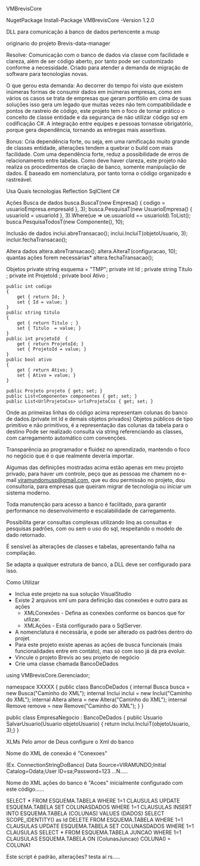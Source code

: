 VMBrevisCore

NugetPackage
Install-Package VMBrevisCore -Version 1.2.0

DLL para comunicação á banco de dados pertencente a musp

originario do projeto Brevis-data-manager

Resolve:
Comunicação com o banco de dados via classe com facilidade e clareza, além de ser código aberto, por tanto pode ser customizado conforme a necessidade.
Criado para atender a demanda de migração de software para tecnologias novas.

O que gerou esta demanda:
Ao decorrer do tempo foi visto que existem inúmeras formas de consumir dados em inúmeras empresas, como em vários os casos se trata de empresas que geram portfólio em cima de suas soluções isso gera um legado que muitas vezes não tem compatibilidade e pontos de rastreio de código, este projeto tem o foco de tornar prático o conceito de classe entidade e da segurança de não utilizar código sql em codificação C#.
A integração entre equipes e pessoas tornasse obrigatório, porque gera dependência, tornando as entregas mais assertivas.

Bonus:
Cria dependência forte, ou seja, em uma ramificação muito grande de classes entidade, alterações tendem a quebrar o build com mais facilidade.
Com uma dependência forte, reduz a possibilidade de erros de relacionamento entre tabelas.
Como deve haver clareza, este projeto não realiza os procedimentos de criação de banco, somente manipulação de dados.
É baseado em nomenclatura, por tanto torna o código organizado e rastreável.

Usa Quais tecnologias
Reflection
SqlClient
C#

Ações
Busca de dados
busca.BuscaT(new Empresa() { codigo = usuarioEmpresa.empresaId }, 3);
busca.PesquisaT(new UsuarioEmpresa() { usuarioId = usuarioId }, 3).Where(ue => ue.usuarioId == usuarioId).ToList();
busca.PesquisaTodosT(new Componente(), 10);

Inclusão de dados
inclui.abreTransacao();
inclui.IncluiT(objetoUsuario, 3);
incluir.fechaTransacao();

Altera dados
altera.abreTransacao();
altera.AlteraT(configuracao, 10);
quantas ações forem necessárias*
altera.fechaTransacao();

Objetos
    private string esquema = "TMP"; 
    private int Id ;
    private string Titulo ;
    private int ProjetoId ;
    private bool Ativo ;

    public int codigo
    {
        get { return Id; }
        set { Id = value; }
    }
    public string titulo
    {
        get { return Titulo ; }
        set { Titulo  = value; }
    }
    public int projetoId  {
        get { return ProjetoId; }
        set { ProjetoId = value; }
    }
    public bool ativo
    {
        get { return Ativo; }
        set { Ativo = value; }
    }
    
    public Projeto projeto { get; set; }
    public List<Componente> componentes { get; set; }
    public List<UrlProjetoCss> urlsProjetoCss { get; set; }
Onde as primeiras linhas do código acima representam colunas do banco de dados.(private int Id e demais objetos privados)
Objetos públicos de tipo primitivo e não primitivos, é a representação das colunas da tabela para o destino
Pode ser realizado consulta via string referenciando as classes, com carregamento automático com convenções.

Transparência ao programador e fluidez no aprendizado, mantendo o foco no negócio que é o que realmente deveria importar.

Algumas das definições mostradas acima estão apenas em meu projeto privado, para haver um controle, peço que as pessoas me chamem no e-mail viramundomusp@gmail.com, que eu dou permissão no projeto, dou consultoria, para empresas que queiram migrar de tecnologia ou iniciar um sistema moderno.

Toda manutenção para acesso a banco é facilitado, para garantir performance no desenvolvimento e escalabilidade de carregamento.

Possibilita gerar consultas complexas utilizando linq as consultas e pesquisas padrões, com ou sem o uso do sql, respeitando o modelo de dado retornado.

É sensível às alterações de classes e tabelas, apresentando falha na compilação.

Se adapta a qualquer estrutura de banco, a DLL deve ser configurado para isso.


Como Utilizar

- Inclua este projeto na sua solução VisualStudio
- Existe 2 arquivos xml um para definição das conexões e outro para as ações 
    - XMLConexões - Defina as conexões conforme os bancos que for utlizar.
    - XMLAções - Está configurado para o SqlServer.
- A nomenclatura é necessária, e pode ser alterado os padrões dentro do projet.
- Para este projeto existe apenas as ações de busca funcionais (mais funcionalidades entre em contáto), mas só com isso já dá pra evoluir.
- Vincule o projeto Brevis ao seu projeto de negócio
- Crie uma classe chamada BancoDeDados

using VMBrevisCore.Gerenciador;

namespace XXXXX
{
    public class BancoDeDados
    {
       internal Busca busca = new Busca("Caminho do XML");
       internal Inclui inclui = new Inclui("Caminho do XML");
       internal Altera altera = new Altera("Caminho do XML");
       internal Remove remove = new Remove("Caminho do XML");
    }
}



 public class EmpresaNegocio : BancoDeDados
{
    public Usuario SalvarUsuario(Usuario objetoUsuario)
    { return inclui.IncluiT<Usuario>(objetoUsuario, 3);}
}
     
XLMs
Pelo amor de Deus configure o Xml do banco

Nome do XML de conexão é "Conexoes"
<?xml version="1.0" encoding="utf-8" ?>
<conexoes>
	<NomeDoBanco1>(Ex. ConnectionStringDoBanco)</NomeDoBanco1>
    <NomeDoBanco2>Data Source=VIRAMUNDO;Initial Catalog=Odata;User ID=sa;Password=123</NomeDoBanco2>
    ...N.....
</conexoes>

Nome do XML ações do banco é "Acoes"
inícialmente configurado com este código......

<?xml version="1.0" encoding="utf-8" ?>
<acoes>
  <Selecao>SELECT * FROM ESQUEMA.TABELA WHERE 1=1 CLAUSULAS</Selecao>
  <Alteracao>UPDATE ESQUEMA.TABELA SET COLUNASDADOS WHERE 1=1 CLAUSULAS</Alteracao>
  <Adicao>INSERT INTO ESQUEMA.TABELA (COLUNAS) VALUES (DADOS) SELECT SCOPE_IDENTITY() as Id</Adicao>
  <RemocaoFisica>DELETE FROM ESQUEMA.TABELA WHERE 1=1 CLAUSULAS</RemocaoFisica>
  <RemocaoLogica>UPDATE ESQUEMA.TABELA SET COLUNASDADOS WHERE 1=1 CLAUSULAS</RemocaoLogica>
  <SelecaoComJuncao>SELECT * FROM ESQUEMA.TABELA JUNCAO WHERE 1=1 CLAUSULAS</SelecaoComJuncao>
  <Juncao>ESQUEMA.TABELA ON (ColunasJuncao)</Juncao>
  <ColunasJuncao>COLUNA0 = COLUNA1</ColunasJuncao>
</acoes>

Este script é padrão, alterações? testa aí rs.....

